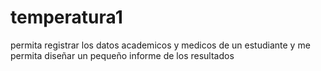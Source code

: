 # temperatura1

permita registrar los datos academicos y medicos de un estudiante y me permita diseñar un pequeño informe de los resultados